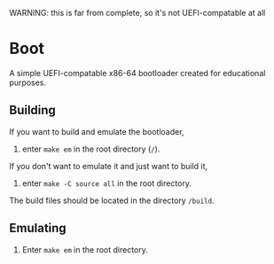 WARNING: this is far from complete, so it's not UEFI-compatable at all

# Boot

A simple UEFI-compatable x86-64 bootloader created for educational purposes.

## Building

If you want to build and emulate the bootloader,

1. enter `make em` in the root directory (`/`).

If you don't want to emulate it and just want to build it,

1. enter `make -C source all` in the root directory.

The build files should be located in the directory `/build`.

## Emulating

1. Enter `make em` in the root directory.
